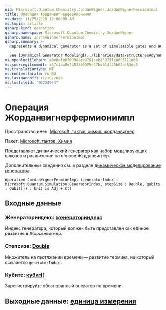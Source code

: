 ```yaml
---
uid: Microsoft.Quantum.Chemistry.JordanWigner.JordanWignerFermionImpl
title: Операция Жорданвигнерфермионимпл
ms.date: 11/25/2020 12:00:00 AM
ms.topic: article
qsharp.kind: operation
qsharp.namespace: Microsoft.Quantum.Chemistry.JordanWigner
qsharp.name: JordanWignerFermionImpl
qsharp.summary: >-
  Represents a dynamical generator as a set of simulatable gates and an expansion in the JordanWigner basis.

  See [Dynamical Generator Modeling](../libraries/data-structures#dynamical-generator-modeling) for more details.
ms.openlocfilehash: e0e0afe0f0998acb9791ceb25975fe8005771ed0
ms.sourcegitcommit: a87c1aa8e7453360025e47ba614f25b02ea84ec3
ms.translationtype: MT
ms.contentlocale: ru-RU
ms.lasthandoff: 11/26/2020
ms.locfileid: "96224944"
---
```

# <a name="jordanwignerfermionimpl-operation"></a>Операция Жорданвигнерфермионимпл

Пространство имен: [Microsoft. тактов. химия. жорданвигнер](xref:Microsoft.Quantum.Chemistry.JordanWigner)

Пакет: [Microsoft. тактов. Химия](https://nuget.org/packages/Microsoft.Quantum.Chemistry)


Представляет динамический генератор как набор моделирующих шлюзов и расширение на основе Жорданвигнер.

Дополнительные сведения см. в разделе [динамическое моделирование генератора](../libraries/data-structures#dynamical-generator-modeling) .

```qsharp
operation JordanWignerFermionImpl (generatorIndex : Microsoft.Quantum.Simulation.GeneratorIndex, stepSize : Double, qubits : Qubit[]) : Unit is Adj + Ctl
```


## <a name="input"></a>Входные данные

### <a name="generatorindex--generatorindex"></a>Женераториндекс: [женераториндекс](xref:Microsoft.Quantum.Simulation.GeneratorIndex)

Индекс генератора, который должен быть представлен как единое развитие в Жорданвигнер.


### <a name="stepsize--double"></a>Степсизе: [Double](xref:microsoft.quantum.lang-ref.double)

Множитель на протяжении времени — развитие термина, на который ссылается `generatorIndex` .


### <a name="qubits--qubit"></a>Кубитс: [кубит](xref:microsoft.quantum.lang-ref.qubit)[]

Зарегистрируйте обоснованный оператор по времени.



## <a name="output--unit"></a>Выходные данные: [единица измерения](xref:microsoft.quantum.lang-ref.unit)

